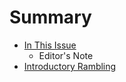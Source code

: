 # Summary

* [In This Issue](in_this_issue.md)
   * Editor's Note
* [Introductory Rambling](introductory_rambling.md)


